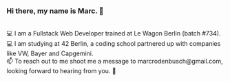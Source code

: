 ### Hi there, my name is Marc. 👋 <br>
<br>
💻 I am a Fullstack Web Developer trained at Le Wagon Berlin (batch #734). <br>
💻 I am studying at 42 Berlin, a coding school partnered up with companies like VW, Bayer and Capgemini. <br>
📫 To reach out to me shoot me a message to marcrodenbusch@gmail.com, looking forward to hearing from you. 🤗 <br>

